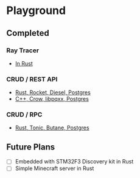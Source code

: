 # Playground


## Completed

### Ray Tracer

- [In Rust](https://github.com/TmLev/ray-tracer-rust)

### CRUD / REST API

- [Rust, Rocket, Diesel, Postgres](https://github.com/TmLev/crud-rest-api-rust-rocket-diesel-postgres)
- [C++, Crow, libpqxx, Postgres](https://github.com/TmLev/crud-rest-api-cpp-crow-libpqxx-postgres)

### CRUD / RPC

- [Rust, Tonic, Butane, Postgres](https://github.com/TmLev/crud-grpc-rust-tonic-butane-postgres)


## Future Plans

- [ ] Embedded with STM32F3 Discovery kit in Rust
- [ ] Simple Minecraft server in Rust
